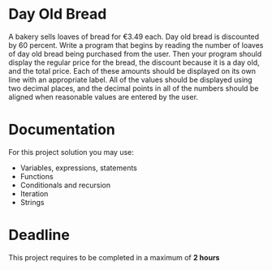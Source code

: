 # Day Old Bread

A bakery sells loaves of bread for €3.49 each. 
Day old bread is discounted by 60 percent. 
Write a program that begins by reading the number of loaves of day old bread being purchased from the user. 
Then your program should display the regular price for the bread, the discount because it is a day old, and the total price. 
Each of these amounts should be displayed on its own line with an appropriate label. 
All of the values should be displayed using two decimal places, and the decimal points in all of the numbers should be aligned when reasonable values are entered by the user.

# Documentation

For this project solution you may use:

- Variables, expressions, statements
- Functions
- Conditionals and recursion
- Iteration
- Strings

# Deadline

This project requires to be completed in a maximum of **2 hours**
